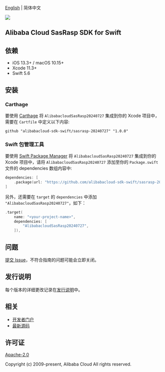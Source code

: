 [English](README.md) | 简体中文

![](https://aliyunsdk-pages.alicdn.com/icons/AlibabaCloud.svg)

## Alibaba Cloud SasRasp SDK for Swift

## 依赖

- iOS 13.3+ / macOS 10.15+
- Xcode 11.3+
- Swift 5.6

## 安装

### Carthage

要使用 [Carthage](https://github.com/Carthage/Carthage) 将 `AlibabacloudSasRasp20240727` 集成到你的 Xcode 项目中，需要在 `Cartfile` 中定义以下内容:

```ogdl
github "alibabacloud-sdk-swift/sasrasp-20240727" "1.0.0"
```

### Swift 包管理工具

要使用 [Swift Package Manager](https://swift.org/package-manager/) 将 `AlibabacloudSasRasp20240727` 集成到你的 Xcode 项目中，请将 `AlibabacloudSasRasp20240727` 添加至你的 `Package.swift` 文件的 dependencies 数组内容中:

```swift
dependencies: [
    .package(url: "https://github.com/alibabacloud-sdk-swift/sasrasp-20240727.git", from: "1.0.0")
]
```

另外，还需要在 `target` 的 `dependencies` 中添加 `"AlibabacloudSasRasp20240727"`，如下：

```swift
.target(
    name: "<your-project-name>",
    dependencies: [
        "AlibabacloudSasRasp20240727",
    ]),
```

## 问题

[提交 Issue](https://github.com/alibabacloud-sdk-swift/sasrasp-20240727/issues/new)，不符合指南的问题可能会立即关闭。

## 发行说明

每个版本的详细更改记录在[发行说明](./ChangeLog.txt)中。

## 相关

* [开发者门户](https://next.api.aliyun.com/home)
* [最新源码](https://github.com/alibabacloud-sdk-swift/sasrasp-20240727)

## 许可证

[Apache-2.0](http://www.apache.org/licenses/LICENSE-2.0)

Copyright (c) 2009-present, Alibaba Cloud All rights reserved.
